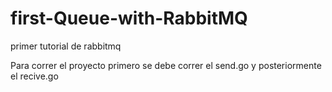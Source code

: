 # first-Queue-with-RabbitMQ
primer tutorial de rabbitmq

Para correr el proyecto primero se debe correr el send.go y posteriormente el recive.go
